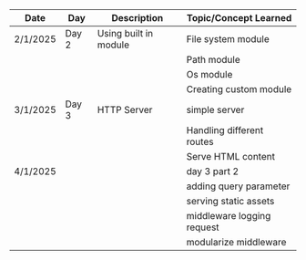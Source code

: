 | Date     | Day   | Description           | Topic/Concept Learned      |
| -------- | ----- | --------------------- | -------------------------- |
| 2/1/2025 | Day 2 | Using built in module | File system module         |
|          |       |                       | Path module                |
|          |       |                       | Os module                  |
|          |       |                       | Creating custom module     |
| 3/1/2025 | Day 3 | HTTP Server           | simple server              |
|          |       |                       | Handling different routes  |
|          |       |                       | Serve HTML content         |
| 4/1/2025 |       |                       | day 3 part 2               |
|          |       |                       | adding query parameter     |
|          |       |                       | serving static assets      |
|          |       |                       | middleware logging request |
|          |       |                       | modularize middleware      |
